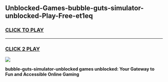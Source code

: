 
## Unblocked-Games-bubble-guts-simulator-unblocked-Play-Free-et1eq
<h3>
<a href="https://premium76.site?title=bubble-guts-simulator-unblocked&ref=23A">CLICK TO PLAY</a></h3>
<hr>

<h3>
<a href="https://premium76.site?title=bubble-guts-simulator-unblocked&ref=23A">CLICK 2 PLAY</a>
  
</h3>

<a href="https://premium76.site?title=bubble-guts-simulator-unblocked&ref=23A"><img src="https://clearcache.store/games.png"></a>


**bubble-guts-simulator-unblocked games unblocked: Your Gateway to Fun and Accessible Online Gaming**
